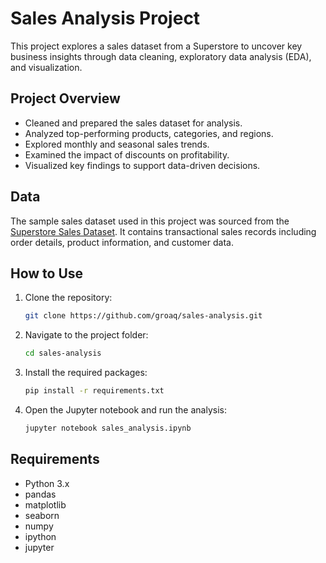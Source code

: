 # Sales Analysis Project

This project explores a sales dataset from a Superstore to uncover key business insights through data cleaning, exploratory data analysis (EDA), and visualization.

## Project Overview

- Cleaned and prepared the sales dataset for analysis.
- Analyzed top-performing products, categories, and regions.
- Explored monthly and seasonal sales trends.
- Examined the impact of discounts on profitability.
- Visualized key findings to support data-driven decisions.

## Data

The sample sales dataset used in this project was sourced from the [Superstore Sales Dataset](https://www.kaggle.com/datasets/vivek468/superstore-dataset-final).
It contains transactional sales records including order details, product information, and customer data.

## How to Use

1. Clone the repository:
   ```bash
   git clone https://github.com/groaq/sales-analysis.git
2. Navigate to the project folder:
   ```bash
   cd sales-analysis
3. Install the required packages:
   ```bash
   pip install -r requirements.txt
4. Open the Jupyter notebook and run the analysis:
   ```bash
   jupyter notebook sales_analysis.ipynb

## Requirements
- Python 3.x
- pandas
- matplotlib
- seaborn
- numpy
- ipython
- jupyter


   
   

